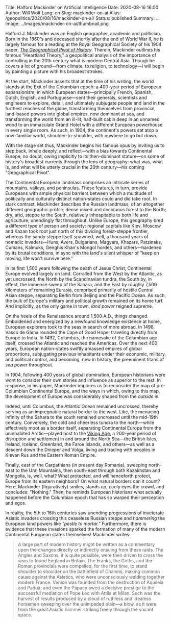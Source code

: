 Title: Halford Mackinder on Artificial Intelligence
Date: 2020-08-16 16:00
Author: Will Wolf
Lang: en
Slug: mackinder-on-ai
Alias: /geopolitics/2020/08/16/mackinder-on-ai/
Status: published
Summary: ...
Image: ../images/mackinder-on-ai/thumbnail.png

Halford J. Mackinder was an English geographer, academic and politician. Born in the 1860's and deceased shortly after the end of World War II, he is largely famous for a reading at the Royal Geographical Society of his 1904 paper, *[The Geographical Pivot of History](https://www.iwp.edu/wp-content/uploads/2019/05/20131016_MackinderTheGeographicalJournal.pdf)*. Therein, Mackinder outlines his famous "Heartland Theory," a geopolitical analysis of the importance of controlling in the 20th century what is modern Central Asia. Though he covers a lot of ground—from climate, to religion, to technology—I will begin by painting a picture with his broadest strokes.

At the start, Mackinder asserts that at the time of his writing, the world stands at the Exit of the Columbian epoch: a 400-year period of European expansionism, in which European states—principally French, Spanish, Dutch, English, and Portuguese—sent their generals, scientists and engineers to explore, detail, and ultimately subjugate people and land in the furthest reaches of the globe, transforming themselves from provincial, land-based powers into global empires, now dominant at sea, and transforming the world from an ill-lit, half-built cabin deep in an unnamed wood to an immaculate Grand Hotel with a different European powerhouse in every single room. As such, in 1904, the continent's powers sat atop a now-familiar world, shoulder-to-shoulder, with nowhere to go but *down.*

With the stage set thus, Mackinder begins his famous opus by inviting us to step back, inhale deeply, and reflect—with a bias towards Continental Europe, no doubt, owing implicitly to its then-dominant stature—on some of history's broadest currents through the lens of geography: what was, what is, and what will be utterly crucial in the 20th century—his coming "Geographical Pivot".

The Continental European landmass comprises an intricate series of mountains, valleys, and peninsulas. These features, in turn, provide Europeans with ample physical barriers between which a multitude of politically and culturally distinct nation-states could and did take root. In stark contrast, Mackinder describes the Russian landmass, of an altogether different geographic profile: dense mixed and deciduous forest to the North; dry, arid, steppe to the South, relatively inhospitable to both life and agriculture; unendingly flat throughout. Unlike Europe, this geography bred a different type of person and society: regional capitals like Kiev, Moscow and Kazan took root just north of this dividing forest-steppe frontier, whereas the sandy steppe itself spawned, well, a thousand years of nomadic invaders—Huns, Avers, Bulgarians, Magyars, Khazars, Patzinaks, Cumans, Kalmuks, Genghis Khan's Mongol hordes, and others—hardened by its brutal conditions, in sync with the land's silent whisper of "keep on moving, life won't survive here."

In its first 1,500 years following the death of Jesus Christ, Continental Europe evolved largely on land. Corralled from the West by the Atlantic, as yet uncrossed, the North by the Scandinavian tundra, the South by, in effect, the immense sweep of the Sahara, and the East by roughly 7,500 kilometers of remaining Eurasia, comprised primarily of hostile Central Asian steppe, separating Berlin from Beijing and the Pacific Ocean. As such, the bulk of Europe's military and political growth remained on its home turf. And implicitly, as the only game in town, *land power* reigned supreme.

On the heels of the Renaissance around 1,500 A.D., things changed. Emboldened and energized by a newfound knowledge existence at home, European explorers took to the seas in search of more abroad. In 1498, Vasco de Gama rounded the Cape of Good Hope, traveling directly from Europe to India. In 1492, Columbus, the namesake of the Columbian age itself, crossed the Atlantic and reached the Americas. Over the next 400 years, European nation-states swiftly amassed empires of global proportions, subjugating previous inhabitants under their economic, military, and political control, and becoming, new in history, the preeminent titans of *sea power* throughout.

In 1904, following 400 years of global domination, European historians were wont to consider their own stories and influence as superior to the rest. In response, in his paper, Mackinder implores us to reconsider the map of pre-Columbian Continental Europe, and the ways in which, owing to this map, the development of Europe was considerably shaped from the *outside* in.

Indeed, until Columbus, the Atlantic Ocean remained uncrossed, thereby serving as an impregnable natural border to the west. Like, the menacing infinity of the Sahara to the south remained uncrossed until the mid-19th century. Conversely, the cold and cheerless tundra to the north—while effectively moot as a border itself, separating Continental Europe from the uninhabited Arctic—played host to the [Viking Age](https://en.wikipedia.org/wiki/Viking_Age), a 200-year period of disruption and settlement in and around the North Sea—the British Isles, Ireland, Iceland, Greenland, the Faroe Islands, and others—as well as a descent down the Dnieper and Volga, living and trading with peoples in Kievan Rus and the Eastern Roman Empire.

Finally, east of the Carpathians (in present day Romania), sweeping north-east to the Ural Mountains, then south-east through both Kazakhstan and Mongolia, is, well, what? What protected, and will henceforth protect, Europe from its eastern neighbors? On what natural borders can it count? Here, Mackinder (figuratively) smiles, stands up, cooly eyes the crowd, and concludes: "Nothing." Then, he reminds European historians what actually happened before the Columbian epoch that has so warped their perception and egos.

In reality, the 5th to 16th centuries saw unending progressions of inveterate Asiatic invaders crossing this ceaseless Russian steppe and *hammering* the European land powers like *"pestle to mortar."* Furthermore, there is evidence that these invasions sparked the formation of many of the modern Continental European states themselves! Mackinder writes:

> A large part of modern history might be written as a commentary upon the changes directly or indirectly ensuing from these raids. The Angles and Saxons, it is quite possible, were then driven to cross the seas to found England in Britain. The Franks, the Goths, and the Roman provincials were compelled, for the first time, to stand shoulder to shoulder on the battlefield of Chalons, making common cause against the Asiatics, who were unconsciously welding together modern France. Venice was founded from the destruction of Aquileia and Padua; and even the Papacy owed a decisive prestige to the successful mediation of Pope Leo with Attila at Milan. Such was the harvest of results produced by a cloud of ruthless and idealess horsemen sweeping over the unimpeded plain—a blow, as it were, from the great Asiatic hammer striking freely through the vacant space.
